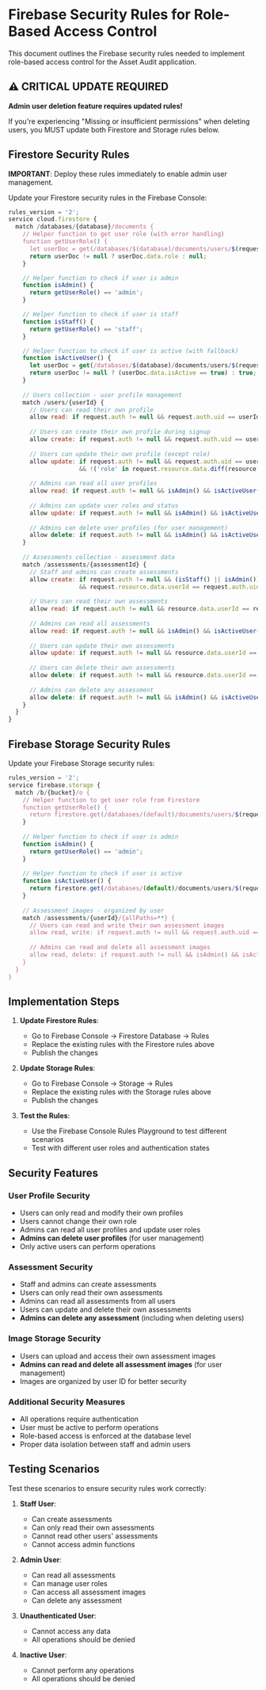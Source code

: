 # Firebase Security Rules for Role-Based Access Control

This document outlines the Firebase security rules needed to implement role-based access control for the Asset Audit application.

## ⚠️ CRITICAL UPDATE REQUIRED

**Admin user deletion feature requires updated rules!**

If you're experiencing "Missing or insufficient permissions" when deleting users, you MUST update both Firestore and Storage rules below.

## Firestore Security Rules

**IMPORTANT**: Deploy these rules immediately to enable admin user management.

Update your Firestore security rules in the Firebase Console:

```javascript
rules_version = '2';
service cloud.firestore {
  match /databases/{database}/documents {
    // Helper function to get user role (with error handling)
    function getUserRole() {
      let userDoc = get(/databases/$(database)/documents/users/$(request.auth.uid));
      return userDoc != null ? userDoc.data.role : null;
    }

    // Helper function to check if user is admin
    function isAdmin() {
      return getUserRole() == 'admin';
    }

    // Helper function to check if user is staff
    function isStaff() {
      return getUserRole() == 'staff';
    }

    // Helper function to check if user is active (with fallback)
    function isActiveUser() {
      let userDoc = get(/databases/$(database)/documents/users/$(request.auth.uid));
      return userDoc != null ? (userDoc.data.isActive == true) : true;
    }
    
    // Users collection - user profile management
    match /users/{userId} {
      // Users can read their own profile
      allow read: if request.auth != null && request.auth.uid == userId;
      
      // Users can create their own profile during signup
      allow create: if request.auth != null && request.auth.uid == userId;
      
      // Users can update their own profile (except role)
      allow update: if request.auth != null && request.auth.uid == userId 
                    && !('role' in request.resource.data.diff(resource.data).affectedKeys());
      
      // Admins can read all user profiles
      allow read: if request.auth != null && isAdmin() && isActiveUser();
      
      // Admins can update user roles and status
      allow update: if request.auth != null && isAdmin() && isActiveUser();
      
      // Admins can delete user profiles (for user management)
      allow delete: if request.auth != null && isAdmin() && isActiveUser();
    }
    
    // Assessments collection - assessment data
    match /assessments/{assessmentId} {
      // Staff and admins can create assessments
      allow create: if request.auth != null && (isStaff() || isAdmin()) && isActiveUser()
                    && request.resource.data.userId == request.auth.uid;
      
      // Users can read their own assessments
      allow read: if request.auth != null && resource.data.userId == request.auth.uid && isActiveUser();
      
      // Admins can read all assessments
      allow read: if request.auth != null && isAdmin() && isActiveUser();
      
      // Users can update their own assessments
      allow update: if request.auth != null && resource.data.userId == request.auth.uid && isActiveUser();
      
      // Users can delete their own assessments
      allow delete: if request.auth != null && resource.data.userId == request.auth.uid && isActiveUser();
      
      // Admins can delete any assessment
      allow delete: if request.auth != null && isAdmin() && isActiveUser();
    }
  }
}
```

## Firebase Storage Security Rules

Update your Firebase Storage security rules:

```javascript
rules_version = '2';
service firebase.storage {
  match /b/{bucket}/o {
    // Helper function to get user role from Firestore
    function getUserRole() {
      return firestore.get(/databases/(default)/documents/users/$(request.auth.uid)).data.role;
    }
    
    // Helper function to check if user is admin
    function isAdmin() {
      return getUserRole() == 'admin';
    }
    
    // Helper function to check if user is active
    function isActiveUser() {
      return firestore.get(/databases/(default)/documents/users/$(request.auth.uid)).data.isActive == true;
    }
    
    // Assessment images - organized by user
    match /assessments/{userId}/{allPaths=**} {
      // Users can read and write their own assessment images
      allow read, write: if request.auth != null && request.auth.uid == userId && isActiveUser();
      
      // Admins can read and delete all assessment images
      allow read, delete: if request.auth != null && isAdmin() && isActiveUser();
    }
  }
}
```

## Implementation Steps

1. **Update Firestore Rules**:
   - Go to Firebase Console → Firestore Database → Rules
   - Replace the existing rules with the Firestore rules above
   - Publish the changes

2. **Update Storage Rules**:
   - Go to Firebase Console → Storage → Rules
   - Replace the existing rules with the Storage rules above
   - Publish the changes

3. **Test the Rules**:
   - Use the Firebase Console Rules Playground to test different scenarios
   - Test with different user roles and authentication states

## Security Features

### User Profile Security
- Users can only read and modify their own profiles
- Users cannot change their own role
- Admins can read all user profiles and update user roles
- **Admins can delete user profiles** (for user management)
- Only active users can perform operations

### Assessment Security
- Staff and admins can create assessments
- Users can only read their own assessments
- Admins can read all assessments from all users
- Users can update and delete their own assessments
- **Admins can delete any assessment** (including when deleting users)

### Image Storage Security
- Users can upload and access their own assessment images
- **Admins can read and delete all assessment images** (for user management)
- Images are organized by user ID for better security

### Additional Security Measures
- All operations require authentication
- User must be active to perform operations
- Role-based access is enforced at the database level
- Proper data isolation between staff and admin users

## Testing Scenarios

Test these scenarios to ensure security rules work correctly:

1. **Staff User**:
   - Can create assessments
   - Can only read their own assessments
   - Cannot read other users' assessments
   - Cannot access admin functions

2. **Admin User**:
   - Can read all assessments
   - Can manage user roles
   - Can access all assessment images
   - Can delete any assessment

3. **Unauthenticated User**:
   - Cannot access any data
   - All operations should be denied

4. **Inactive User**:
   - Cannot perform any operations
   - All operations should be denied
